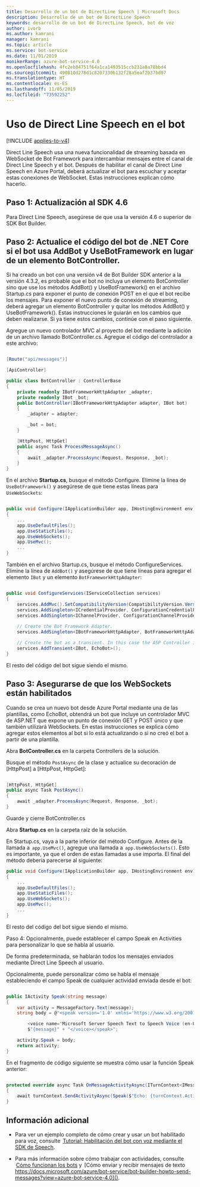 ```yaml
---
title: Desarrollo de un bot de DirectLine Speech | Microsoft Docs
description: Desarrollo de un bot de DirectLine Speech
keywords: desarrollo de un bot de DirectLine Speech, bot de voz
author: ivorb
ms.author: kamrani
manager: kamrani
ms.topic: article
ms.service: bot-service
ms.date: 11/01/2019
monikerRange: azure-bot-service-4.0
ms.openlocfilehash: 4fc2eb84751f64a1ca1493515ccb231a0a78bbd4
ms.sourcegitcommit: 490810d278d1c8207330b132f28a5eaf2b37bd07
ms.translationtype: HT
ms.contentlocale: es-ES
ms.lasthandoff: 11/05/2019
ms.locfileid: "73592252"
---
```

# <a name="use-direct-line-speech-in-your-bot"></a>Uso de Direct Line Speech en el bot

[!INCLUDE [applies-to-v4](includes/applies-to.md)]

Direct Line Speech usa una nueva funcionalidad de streaming basada en WebSocket de Bot Framework para intercambiar mensajes entre el canal de Direct Line Speech y el bot. Después de habilitar el canal de Direct Line Speech en Azure Portal, deberá actualizar el bot para escuchar y aceptar estas conexiones de WebSocket. Estas instrucciones explican cómo hacerlo.  

## <a name="step-1-upgrade-to-the-46-sdk"></a>Paso 1: Actualización al SDK 4.6 

Para Direct Line Speech, asegúrese de que usa la versión 4.6 o superior de SDK Bot Builder. 

## <a name="step-2-update-your-net-core-bot-codeif-your-bot-uses-addbot-and-usebotframework-instead-of-a-botcontroller"></a>Paso 2: Actualice el código del bot de .NET Core si el bot usa AddBot y UseBotFramework en lugar de un elemento BotController. 

Si ha creado un bot con una versión v4 de Bot Builder SDK anterior a la versión 4.3.2, es probable que el bot no incluya un elemento BotController sino que use los métodos AddBot() y UseBotFramework() en el archivo Startup.cs para exponer el punto de conexión POST en el que el bot recibe los mensajes. Para exponer el nuevo punto de conexión de streaming, deberá agregar un elemento BotController y quitar los métodos AddBot() y UseBotFramework(). Estas instrucciones le guiarán en los cambios que deben realizarse. Si ya tiene estos cambios, continúe con el paso siguiente. 

Agregue un nuevo controlador MVC al proyecto del bot mediante la adición de un archivo llamado BotController.cs. Agregue el código del controlador a este archivo: 

```cs

[Route("api/messages")] 

[ApiController] 

public class BotController : ControllerBase 
{ 
    private readonly IBotFrameworkHttpAdapter _adapter; 
    private readonly IBot _bot; 
    public BotController(IBotFrameworkHttpAdapter adapter, IBot bot) 
    { 
        _adapter = adapter; 

        _bot = bot; 
    } 

    [HttpPost, HttpGet] 
    public async Task ProcessMessageAsync() 
    { 
        await _adapter.ProcessAsync(Request, Response, _bot); 
    } 
} 
```

En el archivo **Startup.cs**, busque el método Configure. Elimine la línea de `UseBotFramework()` y asegúrese de que tiene estas líneas para `UseWebSockets`: 

```cs

public void Configure(IApplicationBuilder app, IHostingEnvironment env) 
{ 
    ... 
    app.UseDefaultFiles(); 
    app.UseStaticFiles(); 
    app.UseWebSockets(); 
    app.UseMvc(); 
    ... 
} 
```

También en el archivo Startup.cs, busque el método ConfigureServices. Elimine la línea de `AddBot()` y asegúrese de que tiene líneas para agregar el elemento `IBot` y un elemento `BotFrameworkHttpAdapter`: 

```cs

public void ConfigureServices(IServiceCollection services) 
{ 
    services.AddMvc().SetCompatibilityVersion(CompatibilityVersion.Version_2_1); 
    services.AddSingleton<ICredentialProvider, ConfigurationCredentialProvider>(); 
    services.AddSingleton<IChannelProvider, ConfigurationChannelProvider>(); 
    
    // Create the Bot Framework Adapter. 
    services.AddSingleton<IBotFrameworkHttpAdapter, BotFrameworkHttpAdapter>(); 

    // Create the bot as a transient. In this case the ASP Controller is expecting an IBot. 
    services.AddTransient<IBot, EchoBot>(); 
} 
```

El resto del código del bot sigue siendo el mismo. 

## <a name="step3-ensure-websockets-are-enabled"></a>Paso 3: Asegurarse de que los WebSockets están habilitados 

Cuando se crea un nuevo bot desde Azure Portal mediante una de las plantillas, como EchoBot, obtendrá un bot que incluye un controlador MVC de ASP.NET que expone un punto de conexión GET y POST único y que también utilizará WebSockets. En estas instrucciones se explica cómo agregar estos elementos al bot si lo está actualizando o si no creó el bot a partir de una plantilla. 

Abra **BotController.cs** en la carpeta Controllers de la solución. 

Busque el método `PostAsync` de la clase y actualice su decoración de [HttpPost] a [HttpPost, HttpGet]: 

```cs

[HttpPost, HttpGet] 
public async Task PostAsync() 
{ 
    await _adapter.ProcessAsync(Request, Response, _bot); 
} 
```

Guarde y cierre BotController.cs 

Abra **Startup.cs** en la carpeta raíz de la solución. 

En Startup.cs, vaya a la parte inferior del método Configure. Antes de la llamada a  `app.UseMvc()`, agregue una llamada a  `app.UseWebSockets()`. Esto es importante, ya que el orden de estas llamadas a use importa. El final del método debería parecerse al siguiente: 

```cs
public void Configure(IApplicationBuilder app, IHostingEnvironment env) 
{ 
    ... 
    app.UseDefaultFiles(); 
    app.UseStaticFiles(); 
    app.UseWebSockets(); 
    app.UseMvc(); 
    ... 
} 

```
El resto del código del bot sigue siendo el mismo. 

 

Paso 4: Opcionalmente, puede establecer el campo Speak en Activities para personalizar lo que se habla al usuario. 

De forma predeterminada, se hablarán todos los mensajes enviados mediante Direct Line Speech al usuario.  

Opcionalmente, puede personalizar cómo se habla el mensaje estableciendo el campo Speak de cualquier actividad enviada desde el bot: 

```cs 

public IActivity Speak(string message) 
{ 
    var activity = MessageFactory.Text(message); 
    string body = @"<speak version='1.0' xmlns='https://www.w3.org/2001/10/synthesis' xml:lang='en-US'> 

        <voice name='Microsoft Server Speech Text to Speech Voice (en-US, JessaRUS)'>" + 
        $"{message}" + "</voice></speak>"; 

    activity.Speak = body; 
    return activity; 
} 
```

En el fragmento de código siguiente se muestra cómo usar la función Speak anterior: 

```cs

protected override async Task OnMessageActivityAsync(ITurnContext<IMessageActivity> turnContext, CancellationToken cancellationToken) 
{ 
    await turnContext.SendActivityAsync(Speak($"Echo: {turnContext.Activity.Text}"), cancellationToken); 
} 
``` 

## <a name="additional-information"></a>Información adicional 

- Para ver un ejemplo completo de cómo crear y usar un bot habilitado para voz, consulte  [Tutorial: Habilitación del bot con voz mediante el SDK de Speech](https://docs.microsoft.com/azure/cognitive-services/speech-service/tutorial-voice-enable-your-bot-speech-sdk). 

- Para más información sobre cómo trabajar con actividades, consulte  [Cómo funcionan los bots](https://docs.microsoft.com/azure/bot-service/bot-builder-basics) y  [Cómo enviar y recibir mensajes de texto https://docs.microsoft.com/azure/bot-service/bot-builder-howto-send-messages?view=azure-bot-service-4.0](). 

 

